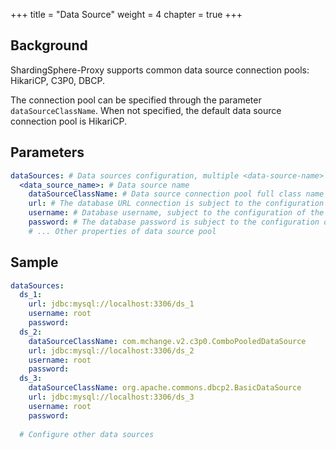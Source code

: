 +++
title = "Data Source"
weight = 4
chapter = true
+++

## Background

ShardingSphere-Proxy supports common data source connection pools: HikariCP, C3P0, DBCP.

The connection pool can be specified through the parameter `dataSourceClassName`. When not specified, the default data source connection pool is HikariCP.

## Parameters

```yaml
dataSources: # Data sources configuration, multiple <data-source-name> available
  <data_source_name>: # Data source name
    dataSourceClassName: # Data source connection pool full class name
    url: # The database URL connection is subject to the configuration of the data source connection pool itself
    username: # Database username, subject to the configuration of the data source connection pool itself
    password: # The database password is subject to the configuration of the data source connection pool itself
    # ... Other properties of data source pool
```
## Sample

```yaml
dataSources:
  ds_1:
    url: jdbc:mysql://localhost:3306/ds_1
    username: root
    password:
  ds_2:
    dataSourceClassName: com.mchange.v2.c3p0.ComboPooledDataSource
    url: jdbc:mysql://localhost:3306/ds_2
    username: root
    password:
  ds_3:
    dataSourceClassName: org.apache.commons.dbcp2.BasicDataSource
    url: jdbc:mysql://localhost:3306/ds_3
    username: root
    password:
  
  # Configure other data sources
```
